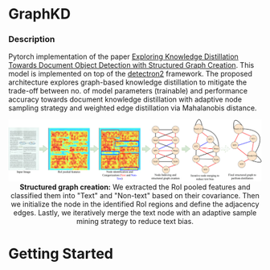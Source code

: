 # GraphKD

### Description
Pytorch implementation of the paper [Exploring Knowledge Distillation Towards Document Object Detection with Structured Graph Creation](https://arxiv.org/abs/2402.11401). This model is implemented on top of the [detectron2](https://github.com/facebookresearch/detectron2) framework. The proposed architecture explores graph-based knowledge distillation to mitigate the trade-off between no. of model parameters (trainable) and performance accuracy towards document knowledge distillation with adaptive node sampling strategy and weighted edge distillation via Mahalanobis distance.

<p align="center">
  <img src="https://github.com/ayanban011/GraphKD/blob/main/fig/sgc.png">
  <be>
<b>Structured graph creation:</b> We extracted the RoI pooled features and classified them into "Text" and "Non-text" based on their covariance. Then we initialize the node in the identified RoI regions and define the adjacency edges. Lastly, we iteratively merge the text node with an adaptive sample mining strategy to reduce text bias.
</p>

# Getting Started

